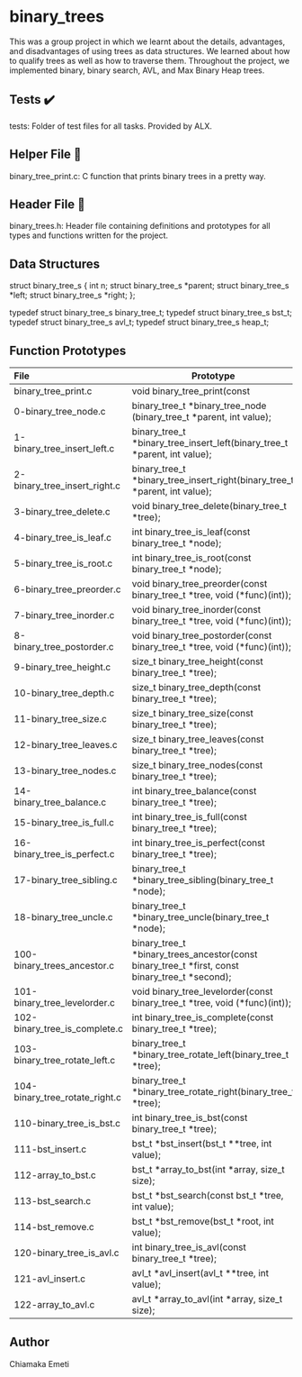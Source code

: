 # binary_trees

This was a group project in which we learnt about the details, advantages, and disadvantages of using trees as data structures. We learned about how to qualify trees as well as how to traverse them. Throughout the project, we implemented binary, binary search, AVL, and Max Binary Heap trees.

## Tests ✔️
tests: Folder of test files for all tasks. Provided by ALX.

## Helper File 🙌
binary_tree_print.c: C function that prints binary trees in a pretty way.

## Header File 📁
binary_trees.h: Header file containing definitions and prototypes for all types and functions written for the project.

## Data Structures

struct binary_tree_s
{
    int n;
    struct binary_tree_s *parent;
    struct binary_tree_s *left;
    struct binary_tree_s *right;
};

typedef struct binary_tree_s binary_tree_t;
typedef struct binary_tree_s bst_t;
typedef struct binary_tree_s avl_t;
typedef struct binary_tree_s heap_t;

## Function Prototypes

| File	                 | Prototype                    |
| :----------------------| --------------------------   |
| binary_tree_print.c	 | void binary_tree_print(const |      binary_tree_t *tree)
| 0-binary_tree_node.c    |	binary_tree_t *binary_tree_node (binary_tree_t *parent, int value); |
| 1-binary_tree_insert_left.c | binary_tree_t *binary_tree_insert_left(binary_tree_t *parent, int value); |
| 2-binary_tree_insert_right.c	| binary_tree_t *binary_tree_insert_right(binary_tree_t *parent, int value); |
| 3-binary_tree_delete.c	| void binary_tree_delete(binary_tree_t *tree); |
| 4-binary_tree_is_leaf.c |	int binary_tree_is_leaf(const binary_tree_t *node); |
| 5-binary_tree_is_root.c |	int binary_tree_is_root(const binary_tree_t *node);|
| 6-binary_tree_preorder.c |	void binary_tree_preorder(const binary_tree_t *tree, void (*func)(int)); |
| 7-binary_tree_inorder.c  |	void binary_tree_inorder(const binary_tree_t *tree, void (*func)(int));|
| 8-binary_tree_postorder.c |	void binary_tree_postorder(const binary_tree_t *tree, void (*func)(int)); |
| 9-binary_tree_height.c	  |size_t binary_tree_height(const binary_tree_t *tree); |
| 10-binary_tree_depth.c	| size_t binary_tree_depth(const binary_tree_t *tree); |
| 11-binary_tree_size.c	| size_t binary_tree_size(const binary_tree_t *tree); |
| 12-binary_tree_leaves.c |	size_t binary_tree_leaves(const binary_tree_t *tree); |
| 13-binary_tree_nodes.c  |	size_t binary_tree_nodes(const binary_tree_t *tree); |
| 14-binary_tree_balance.c|	int binary_tree_balance(const binary_tree_t *tree); |
| 15-binary_tree_is_full.c |	int binary_tree_is_full(const binary_tree_t *tree); |
| 16-binary_tree_is_perfect.c|	int binary_tree_is_perfect(const binary_tree_t *tree); |
| 17-binary_tree_sibling.c	|binary_tree_t *binary_tree_sibling(binary_tree_t *node); |
| 18-binary_tree_uncle.c |binary_tree_t *binary_tree_uncle(binary_tree_t *node); |
| 100-binary_trees_ancestor.c	| binary_tree_t *binary_trees_ancestor(const binary_tree_t *first, const binary_tree_t *second); |
|101-binary_tree_levelorder.c |	void binary_tree_levelorder(const binary_tree_t *tree, void (*func)(int)); |
| 102-binary_tree_is_complete.c |	int binary_tree_is_complete(const binary_tree_t *tree); |
| 103-binary_tree_rotate_left.c |	binary_tree_t *binary_tree_rotate_left(binary_tree_t *tree);               |
| 104-binary_tree_rotate_right.c |	binary_tree_t *binary_tree_rotate_right(binary_tree_t *tree);              |
| 110-binary_tree_is_bst.c	| int binary_tree_is_bst(const binary_tree_t *tree);                                        |
| 111-bst_insert.c	        | bst_t *bst_insert(bst_t **tree, int value);                                                  |
| 112-array_to_bst.c        |	bst_t *array_to_bst(int *array, size_t size);                                        |
| 113-bst_search.c	        | bst_t *bst_search(const bst_t *tree,   int value);                                         |
| 114-bst_remove.c| bst_t *bst_remove(bst_t *root, int value);|
| 120-binary_tree_is_avl.c  | int binary_tree_is_avl(const binary_tree_t *tree);                                        |
| 121-avl_insert.c          | avl_t *avl_insert(avl_t **tree, int value);                                                  |
| 122-array_to_avl.c        |	avl_t *array_to_avl(int *array, size_t size);                                        |

## Author

Chiamaka Emeti
